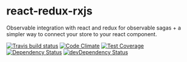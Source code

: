# react-redux-rxjs

Observable integration with react and redux for observable sagas + a simpler way to connect your store to your react component.

[![Travis build status](http://img.shields.io/travis/diosmosis/react-redux-rxjs.svg?style=flat)](https://travis-ci.org/diosmosis/react-redux-rxjs)
[![Code Climate](https://codeclimate.com/github/diosmosis/react-redux-rxjs/badges/gpa.svg)](https://codeclimate.com/github/diosmosis/react-redux-rxjs)
[![Test Coverage](https://codeclimate.com/github/diosmosis/react-redux-rxjs/badges/coverage.svg)](https://codeclimate.com/github/diosmosis/react-redux-rxjs)
[![Dependency Status](https://david-dm.org/diosmosis/react-redux-rxjs.svg)](https://david-dm.org/diosmosis/react-redux-rxjs)
[![devDependency Status](https://david-dm.org/diosmosis/react-redux-rxjs/dev-status.svg)](https://david-dm.org/diosmosis/react-redux-rxjs#info=devDependencies)
